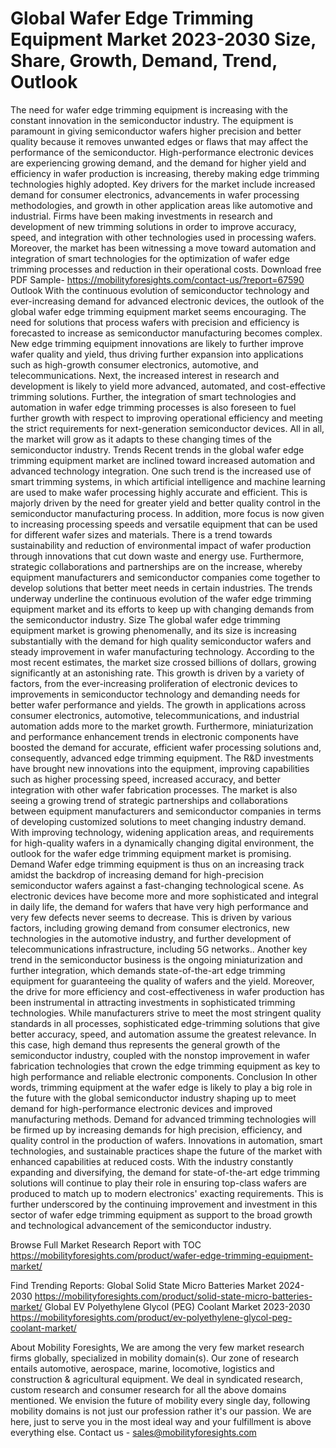 # Global Wafer Edge Trimming Equipment Market 2023-2030 Size, Share, Growth, Demand, Trend, Outlook
The need for wafer edge trimming equipment is increasing with the constant innovation in the semiconductor industry. The equipment is paramount in giving semiconductor wafers higher precision and better quality because it removes unwanted edges or flaws that may affect the performance of the semiconductor. High-performance electronic devices are experiencing growing demand, and the demand for higher yield and efficiency in wafer production is increasing, thereby making edge trimming technologies highly adopted. Key drivers for the market include increased demand for consumer electronics, advancements in wafer processing methodologies, and growth in other application areas like automotive and industrial. Firms have been making investments in research and development of new trimming solutions in order to improve accuracy, speed, and integration with other technologies used in processing wafers. Moreover, the market has been witnessing a move toward automation and integration of smart technologies for the optimization of wafer edge trimming processes and reduction in their operational costs.
Download free PDF Sample- https://mobilityforesights.com/contact-us/?report=67590
Outlook
With the continuous evolution of semiconductor technology and ever-increasing demand for advanced electronic devices, the outlook of the global wafer edge trimming equipment market seems encouraging. The need for solutions that process wafers with precision and efficiency is forecasted to increase as semiconductor manufacturing becomes complex. New edge trimming equipment innovations are likely to further improve wafer quality and yield, thus driving further expansion into applications such as high-growth consumer electronics, automotive, and telecommunications. Next, the increased interest in research and development is likely to yield more advanced, automated, and cost-effective trimming solutions. Further, the integration of smart technologies and automation in wafer edge trimming processes is also foreseen to fuel further growth with respect to improving operational efficiency and meeting the strict requirements for next-generation semiconductor devices. All in all, the market will grow as it adapts to these changing times of the semiconductor industry.
Trends
Recent trends in the global wafer edge trimming equipment market are inclined toward increased automation and advanced technology integration. One such trend is the increased use of smart trimming systems, in which artificial intelligence and machine learning are used to make wafer processing highly accurate and efficient. This is majorly driven by the need for greater yield and better quality control in the semiconductor manufacturing process. In addition, more focus is now given to increasing processing speeds and versatile equipment that can be used for different wafer sizes and materials. There is a trend towards sustainability and reduction of environmental impact of wafer production through innovations that cut down waste and energy use. Furthermore, strategic collaborations and partnerships are on the increase, whereby equipment manufacturers and semiconductor companies come together to develop solutions that better meet needs in certain industries. The trends underway underline the continuous evolution of the wafer edge trimming equipment market and its efforts to keep up with changing demands from the semiconductor industry.
Size
The global wafer edge trimming equipment market is growing phenomenally, and its size is increasing substantially with the demand for high quality semiconductor wafers and steady improvement in wafer manufacturing technology. According to the most recent estimates, the market size crossed billions of dollars, growing significantly at an astonishing rate. This growth is driven by a variety of factors, from the ever-increasing proliferation of electronic devices to improvements in semiconductor technology and demanding needs for better wafer performance and yields. The growth in applications across consumer electronics, automotive, telecommunications, and industrial automation adds more to the market growth. Furthermore, miniaturization and performance enhancement trends in electronic components have boosted the demand for accurate, efficient wafer processing solutions and, consequently, advanced edge trimming equipment. The R&D investments have brought new innovations into the equipment, improving capabilities such as higher processing speed, increased accuracy, and better integration with other wafer fabrication processes. The market is also seeing a growing trend of strategic partnerships and collaborations between equipment manufacturers and semiconductor companies in terms of developing customized solutions to meet changing industry demand. With improving technology, widening application areas, and requirements for high-quality wafers in a dynamically changing digital environment, the outlook for the wafer edge trimming equipment market is promising.
Demand 
Wafer edge trimming equipment is thus on an increasing track amidst the backdrop of increasing demand for high-precision semiconductor wafers against a fast-changing technological scene. As electronic devices have become more and more sophisticated and integral in daily life, the demand for wafers that have very high performance and very few defects never seems to decrease. This is driven by various factors, including growing demand from consumer electronics, new technologies in the automotive industry, and further development of telecommunications infrastructure, including 5G networks.. Another key trend in the semiconductor business is the ongoing miniaturization and further integration, which demands state-of-the-art edge trimming equipment for guaranteeing the quality of wafers and the yield. Moreover, the drive for more efficiency and cost-effectiveness in wafer production has been instrumental in attracting investments in sophisticated trimming technologies. While manufacturers strive to meet the most stringent quality standards in all processes, sophisticated edge-trimming solutions that give better accuracy, speed, and automation assume the greatest relevance. In this case, high demand thus represents the general growth of the semiconductor industry, coupled with the nonstop improvement in wafer fabrication technologies that crown the edge trimming equipment as key to high performance and reliable electronic components.
Conclusion
In other words, trimming equipment at the wafer edge is likely to play a big role in the future with the global semiconductor industry shaping up to meet demand for high-performance electronic devices and improved manufacturing methods. Demand for advanced trimming technologies will be firmed up by increasing demands for high precision, efficiency, and quality control in the production of wafers. Innovations in automation, smart technologies, and sustainable practices shape the future of the market with enhanced capabilities at reduced costs. With the industry constantly expanding and diversifying, the demand for state-of-the-art edge trimming solutions will continue to play their role in ensuring top-class wafers are produced to match up to modern electronics' exacting requirements. This is further underscored by the continuing improvement and investment in this sector of wafer edge trimming equipment as support to the broad growth and technological advancement of the semiconductor industry.

Browse Full Market Research Report with TOC  https://mobilityforesights.com/product/wafer-edge-trimming-equipment-market/

Find Trending Reports:
Global Solid State Micro Batteries Market 2024-2030
https://mobilityforesights.com/product/solid-state-micro-batteries-market/
Global EV Polyethylene Glycol (PEG) Coolant Market 2023-2030
https://mobilityforesights.com/product/ev-polyethylene-glycol-peg-coolant-market/

About Mobility Foresights,
We are among the very few market research firms globally, specialized in mobility domain(s). Our zone of research entails automotive, aerospace, marine, locomotive, logistics and construction & agricultural equipment. We deal in syndicated research, custom research and consumer research for all the above domains mentioned.
We envision the future of mobility every single day, following mobility domains is not just our profession rather it's our passion. We are here, just to serve you in the most ideal way and your fulfillment is above everything else. Contact us -  sales@mobilityforesights.com 

